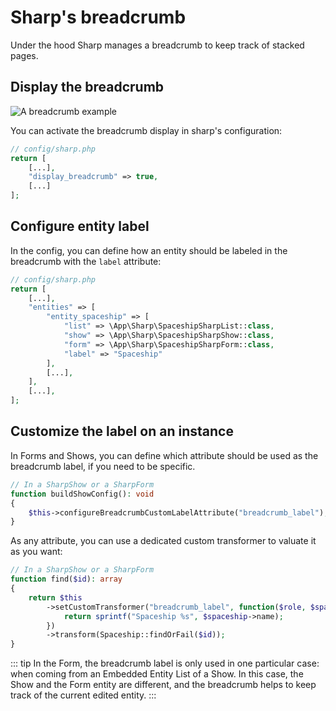 # Sharp's breadcrumb

Under the hood Sharp manages a breadcrumb to keep track of stacked pages.

## Display the breadcrumb

![A breadcrumb example](./img/breadcrumb.png)

You can activate the breadcrumb display in sharp's configuration: 

```php
// config/sharp.php
return [
    [...],
    "display_breadcrumb" => true,
    [...]
];
```

## Configure entity label

In the config, you can define how an entity should be labeled in the breadcrumb with the `label` attribute:

```php
// config/sharp.php
return [
    [...],
    "entities" => [
        "entity_spaceship" => [
            "list" => \App\Sharp\SpaceshipSharpList::class,
            "show" => \App\Sharp\SpaceshipSharpShow::class,
            "form" => \App\Sharp\SpaceshipSharpForm::class,
            "label" => "Spaceship"
        ],
        [...],
    ],
    [...],
];
```

## Customize the label on an instance

In Forms and Shows, you can define which attribute should be used as the breadcrumb label, if you need to be specific.

```php
// In a SharpShow or a SharpForm
function buildShowConfig(): void
{
    $this->configureBreadcrumbCustomLabelAttribute("breadcrumb_label");
}
```

As any attribute, you can use a dedicated custom transformer to valuate it as you want:

```php
// In a SharpShow or a SharpForm
function find($id): array
{
    return $this
        ->setCustomTransformer("breadcrumb_label", function($role, $spaceship) {
            return sprintf("Spaceship %s", $spaceship->name);
        })
        ->transform(Spaceship::findOrFail($id));
}
```

::: tip
In the Form, the breadcrumb label is only used in one particular case: when coming from an Embedded Entity List of a Show. In this case, the Show and the Form entity are different, and the breadcrumb helps to keep track of the current edited entity.
:::